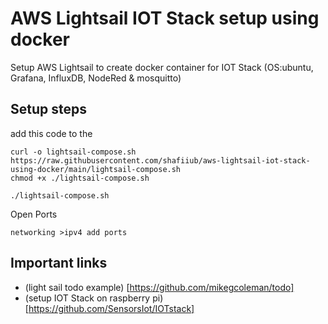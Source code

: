 # AWS Lightsail IOT Stack setup using docker
Setup AWS Lightsail to create docker container for IOT Stack (OS:ubuntu, Grafana, InfluxDB, NodeRed &amp; mosquitto)

## Setup steps

add this code to the 
```
curl -o lightsail-compose.sh https://raw.githubusercontent.com/shafiiub/aws-lightsail-iot-stack-using-docker/main/lightsail-compose.sh
chmod +x ./lightsail-compose.sh

./lightsail-compose.sh
```

Open Ports 
```
networking >ipv4 add ports

```

## Important links
- (light sail todo example) [https://github.com/mikegcoleman/todo]
- (setup IOT Stack on raspberry pi)[https://github.com/SensorsIot/IOTstack]
